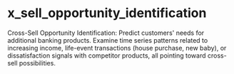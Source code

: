 # x_sell_opportunity_identification
Cross-Sell Opportunity Identification: Predict customers' needs for additional banking products. Examine  time series patterns related to increasing income, life-event transactions (house purchase, new baby), or dissatisfaction signals with competitor products, all pointing toward cross-sell possibilities.
